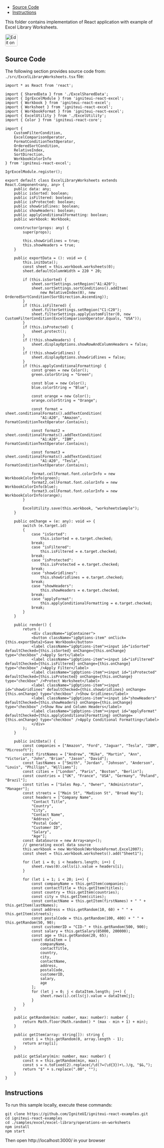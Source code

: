 <!-- NOTE: do not change this file because it will be auto re-generated from template file: -->
<!-- https://github.com/IgniteUI/igniteui-react-examples/tree/master/templates/sample/ReadMe.md -->

<!-- ## Table of Contents -->
<!-- - [Sample Preview](#Sample-Preview) -->
- [Source Code](#Source-Code)
- [Instructions](#Instructions)

This folder contains implementation of React application with example of Excel Library Worksheets.
<!-- in the Excel Library component -->
<!-- [Excel Library](https://infragistics.com/Reactsite/components/excel-library.html) -->

<html lang="en" xmlns="http://www.w3.org/1999/xhtml">
    <body>
        <a target="_blank" href="https://codesandbox.io/s/github/IgniteUI/igniteui-react-examples/tree/master/samples/excel/excel-library/operations-on-worksheets?fontsize=14&hidenavigation=1&theme=dark&view=preview&file=/src/ExcelLibraryWorksheets.tsx" rel="noopener noreferrer">
            <img height="40px" style="border-radius: 0.25rem" alt="Edit on CodeSandbox" src="https://static.infragistics.com/xplatform/images/sandbox/code.png"/>
        </a>
        <!-- <a target="_blank"
href="https://codesandbox.io/s/github/IgniteUI/igniteui-react-examples/tree/master/samples/maps/geo-map/binding-csv-points?fontsize=14&hidenavigation=1&theme=dark&view=preview">
            <img alt="Edit Sample" src="https://codesandbox.io/static/img/play-codesandbox.svg"/>
        </a> -->
        <!-- <a target="_blank" style="margin-left: 0.5rem"
href="https://codesandbox.io/embed/github/IgniteUI/igniteui-react-examples/tree/master/samples/excel/excel-library/operations-on-worksheets?fontsize=14&hidenavigation=1&theme=dark&view=preview&file=/src/ExcelLibraryWorksheets.tsx">
            <img height="40px" style="border-radius: 5px" alt="View on CodeSandbox" src="https://static.infragistics.com/xplatform/images/sandbox/view.png"/>
        </a> -->
        <!-- <a target="_blank"
href="https://codesandbox.io/embed/github/IgniteUI/igniteui-react-examples/tree/master/samples/maps/geo-map/binding-csv-points?fontsize=14&hidenavigation=1&theme=dark&view=preview">
            <img alt="View on CodeSandbox" src="https://static.infragistics.com/xplatform/images/sandbox/view.png"/>
        </a>
https://codesandbox.io/embed/react-treemap-overview-rtb45
https://codesandbox.io/static/img/play-codesandbox.svg
https://codesandbox.io/embed/react-treemap-overview-rtb45?view=browser -->
    </body>
</html>

<!-- ## Sample Preview -->

<!-- <iframe
  src="https://codesandbox.io/embed/github/IgniteUI/igniteui-react-examples/tree/master/samples/excel/excel-library/operations-on-worksheets?fontsize=14&hidenavigation=1&theme=dark&view=preview&file=/src/ExcelLibraryWorksheets.tsx"
  style="width:100%; height:400px; border:0; border-radius: 4px; overflow:hidden;"
  allow="accelerometer; ambient-light-sensor; camera; encrypted-media; geolocation; gyroscope; hid; microphone; midi; payment; usb; vr"
  sandbox="allow-forms allow-modals allow-popups allow-presentation allow-same-origin allow-scripts"
></iframe> -->

## Source Code

The following section provides source code from:
`./src/ExcelLibraryWorksheets.tsx` file:

```tsx
import * as React from 'react';

import { SharedData } from './ExcelSharedData';
import { IgrExcelModule } from 'igniteui-react-excel';
import { Workbook } from 'igniteui-react-excel';
import { Worksheet } from 'igniteui-react-excel';
import { WorkbookFormat } from 'igniteui-react-excel';
import { ExcelUtility } from './ExcelUtility';
import { Color } from 'igniteui-react-core';

import {
    CustomFilterCondition,
    ExcelComparisonOperator,
    FormatConditionTextOperator,
    OrderedSortCondition,
    RelativeIndex,
    SortDirection,
    WorkbookColorInfo
} from 'igniteui-react-excel';

IgrExcelModule.register();

export default class ExcelLibraryWorksheets extends React.Component<any, any> {
    public data: any;
    public isSorted: boolean;
    public isFiltered: boolean;
    public isProtected: boolean;
    public showGridlines: boolean;
    public showHeaders: boolean;
    public applyConditionalFormatting: boolean;
    public workbook: Workbook;

    constructor(props: any) {
        super(props);

        this.showGridlines = true;
        this.showHeaders = true;
    }

    public exportData = (): void => {
        this.initData();
        const sheet = this.workbook.worksheets(0);
        sheet.defaultColumnWidth = 220 * 20;

        if (this.isSorted) {
            sheet.sortSettings.setRegion("A1:A20");
            sheet.sortSettings.sortConditions().addItem(
                new RelativeIndex(0), new OrderedSortCondition(SortDirection.Ascending));
        }
        if (this.isFiltered) {
            sheet.filterSettings.setRegion("C1:C20");
            sheet.filterSettings.applyCustomFilter(0, new CustomFilterCondition(ExcelComparisonOperator.Equals, "USA"));
        }
        if (this.isProtected) {
            sheet.protect();
        }
        if (!this.showHeaders) {
            sheet.displayOptions.showRowAndColumnHeaders = false;
        }
        if (!this.showGridlines) {
            sheet.displayOptions.showGridlines = false;
        }
        if (this.applyConditionalFormatting) {
            const green = new Color();
            green.colorString = "Green";

            const blue = new Color();
            blue.colorString = "Blue";

            const orange = new Color();
            orange.colorString = "Orange";

            const format = sheet.conditionalFormats().addTextCondition(
                "A1:A20", "Amazon", FormatConditionTextOperator.Contains);

            const format2 = sheet.conditionalFormats().addTextCondition(
                "A1:A20", "IBM", FormatConditionTextOperator.Contains);

            const format3 = sheet.conditionalFormats().addTextCondition(
                "A1:A20", "Tesla", FormatConditionTextOperator.Contains);

            format.cellFormat.font.colorInfo = new WorkbookColorInfo(green);
            format2.cellFormat.font.colorInfo = new WorkbookColorInfo(blue);
            format3.cellFormat.font.colorInfo = new WorkbookColorInfo(orange);
        }

        ExcelUtility.save(this.workbook, "worksheetsSample");
    }

    public onChange = (e: any): void => {
        switch (e.target.id)
        {
            case "isSorted":
                this.isSorted = e.target.checked;
            break;
            case "isFiltered":
                this.isFiltered = e.target.checked;
            break;
            case "isProtected":
                this.isProtected = e.target.checked;
            break;
            case "showGridlines":
                this.showGridlines = e.target.checked;
            break;
            case "showHeaders":
                this.showHeaders = e.target.checked;
            break;
            case "applyFormat":
                this.applyConditionalFormatting = e.target.checked;
            break;
        }
    }

    public render() {
        return (
            <div className="igContainer">
            <button className="igOptions-item" onClick={this.exportData}>Save Workbook</button>
            <label className="igOptions-item"><input id="isSorted" defaultChecked={this.isSorted} onChange={this.onChange} type="checkbox" />Apply Sort</label>
            <label className="igOptions-item"><input id="isFiltered" defaultChecked={this.isFiltered} onChange={this.onChange} type="checkbox" />Apply Filter</label>
            <label className="igOptions-item"><input id="isProtected" defaultChecked={this.isProtected} onChange={this.onChange} type="checkbox" />Protect Worksheet</label>
            <label className="igOptions-item"><input id="showGridlines" defaultChecked={this.showGridlines} onChange={this.onChange} type="checkbox" />Show Gridlines</label>
            <label className="igOptions-item"><input id="showHeaders" defaultChecked={this.showHeaders} onChange={this.onChange} type="checkbox" />Show Row and Column Headers</label>
            <label className="igOptions-item"><input id="applyFormat" defaultChecked={this.applyConditionalFormatting} onChange={this.onChange} type="checkbox" />Apply Conditional Formatting</label>
            </div>
        );
    }

    public initData() {
        const companies = ["Amazon", "Ford", "Jaguar", "Tesla", "IBM", "Microsoft"];
        const firstNames = ["Andrew", "Mike", "Martin", "Ann", "Victoria", "John", "Brian", "Jason", "David"];
        const lastNames = ["Smith", "Jordan", "Johnson", "Anderson", "Louis", "Phillips", "Williams"];
        const cities = ["London", "Paris", "Boston", "Berlin"];
        const countries = ["UK", "France", "USA", "Germany", "Poland", "Brazil"];
        const titles = ["Sales Rep.", "Owner", "Administrator", "Manager"];
        const streets = ["Main St", "Madison St", "Broad Way"];
        const headers = ["Company Name",
            "Contact Title",
            "Country",
            "City",
            "Contact Name",
            "Address",
            "Postal Code",
            "Customer ID",
            "Salary",
            "Age"];
        const dataSource = new Array<any>();
        // generating excel data source
        this.workbook = new Workbook(WorkbookFormat.Excel2007);
        const sheet = this.workbook.worksheets().add("Sheet1");

        for (let i = 0; i < headers.length; i++) {
            sheet.rows(0).cells(i).value = headers[i];
        }

        for (let i = 1; i < 20; i++) {
            const companyName = this.getItem(companies);
            const contactTitle = this.getItem(titles);
            const country = this.getItem(countries);
            const city = this.getItem(cities);
            const contactName = this.getItem(firstNames) + " " + this.getItem(lastNames);
            const address = this.getRandom(10, 60) + " " + this.getItem(streets);
            const postalCode = this.getRandom(100, 400) + " " + this.getRandom(50, 90);
            const customerID = "CID-" + this.getRandom(500, 900);
            const salary = this.getSalary(85000, 200000);
            const age = this.getRandom(20, 65);
            const dataItem = [
                companyName,
                contactTitle,
                country,
                city,
                contactName,
                address,
                postalCode,
                customerID,
                salary,
                age
            ];
            for (let j = 0; j < dataItem.length; j++) {
                sheet.rows(i).cells(j).value = dataItem[j];
            }
        }
    }

    public getRandom(min: number, max: number): number {
        return Math.floor(Math.random() * (max - min + 1) + min);
    }

    public getItem(array: string[]): string {
        const i = this.getRandom(0, array.length - 1);
        return array[i];
    }

    public getSalary(min: number, max: number) {
        const n = this.getRandom(min, max);
        const s = n.toFixed(2).replace(/\d(?=(\d{3})+\.)/g, "$&,");
        return "$" + s.replace(".00", "");
    }
}
```

## Instructions
To run this sample locally, execute these commands:

```
git clone https://github.com/IgniteUI/igniteui-react-examples.git
cd igniteui-react-examples
cd ./samples/excel/excel-library/operations-on-worksheets
npm install
npm start

```

Then open http://localhost:3000/ in your browser

